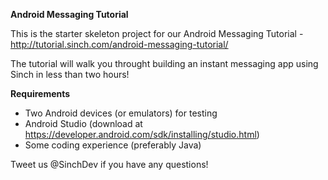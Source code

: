 **Android Messaging Tutorial**

This is the starter skeleton project for our Android Messaging Tutorial - http://tutorial.sinch.com/android-messaging-tutorial/

The tutorial will walk you throught building an instant messaging app using Sinch in less than two hours!

**Requirements**

- Two Android devices (or emulators) for testing
- Android Studio (download at https://developer.android.com/sdk/installing/studio.html)
- Some coding experience (preferably Java)

Tweet us @SinchDev if you have any questions!
